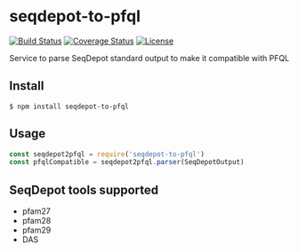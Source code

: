 # seqdepot-to-pfql

[![Build Status](https://travis-ci.org/biowonks/seqdepot-to-pfql.svg?branch=master)](https://travis-ci.org/biowonks/seqdepot-to-pfql)
[![Coverage Status](https://coveralls.io/repos/github/biowonks/seqdepot-to-pfql/badge.svg?branch=develop)](https://coveralls.io/github/biowonks/seqdepot-to-pfql?branch=develop)
[![License](https://img.shields.io/badge/license-CC0--1.0-blue.svg)](https://creativecommons.org/publicdomain/zero/1.0/legalcode)

Service to parse SeqDepot standard output to make it compatible with PFQL

## Install
```
$ npm install seqdepot-to-pfql
```

## Usage
```javascript
const seqdepot2pfql = require('seqdepot-to-pfql')
const pfqlCompatible = seqdepot2pfql.parser(SeqDepotOutput)
```

## SeqDepot tools supported

* pfam27
* pfam28
* pfam29
* DAS
